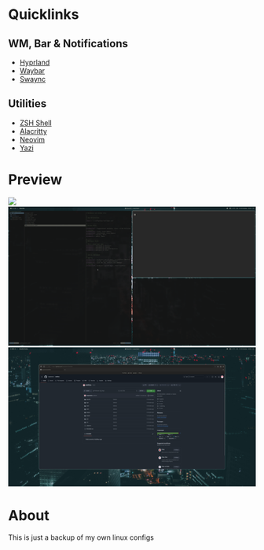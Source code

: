# Quicklinks
## WM, Bar & Notifications
- [Hyprland](hypr)
- [Waybar](waybar)
- [Swaync](swaync)

## Utilities
- [ZSH Shell](zsh)
- [Alacritty](alacritty)
- [Neovim](nvim)
- [Yazi](yazi)

# Preview
![](images/desktop.png)
![](images/alacritty.png)
![](images/firefox.png)

# About
This is just a backup of my own linux configs
